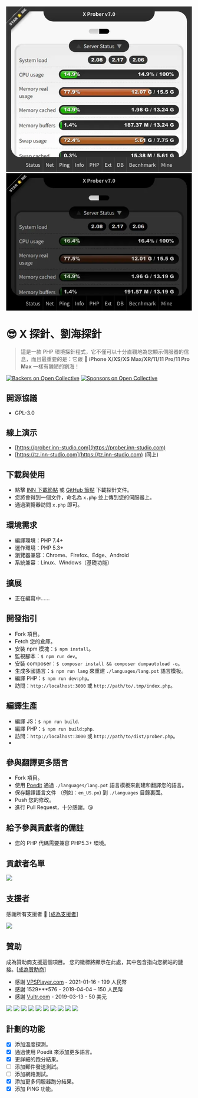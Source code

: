 [![X Prober preview](screenshots/default.webp)](screenshots/default.webp)
[![X Prober dark preview](screenshots/dark.webp)](screenshots/dark.webp)

# 😎 X 探針、劉海探針

> 這是一款 PHP 環境探針程式，它不僅可以十分直觀地為您顯示伺服器的信息，而且最重要的是：它跟 📱 **iPhone X/XS/XS Max/XR/11/11 Pro/11 Pro Max** 一樣有醜陋的劉海！

[![Backers on Open Collective](https://opencollective.com/x-prober/backers/badge.svg)](#backers)
[![Sponsors on Open Collective](https://opencollective.com/x-prober/sponsors/badge.svg)](#sponsors)

## 開源協議

- GPL-3.0

## 線上演示

- [https://prober.inn-studio.com](https://prober.inn-studio.com)
- [https://tz.inn-studio.com](https://tz.inn-studio.com) (同上)

## 下載與使用

- 點擊 [INN 下載節點](https://api.inn-studio.com/download?id=xprober) 或 [GitHub 節點](https://github.com/kmvan/x-prober/raw/master/dist/prober.php) 下載探針文件。
- 您將會得到一個文件，命名為 `x.php` 並上傳到您的伺服器上。
- 通過瀏覽器訪問 `x.php` 即可。

## 環境需求

- 編譯環境：PHP 7.4+
- 運作環境：PHP 5.3+
- 瀏覽器兼容：Chrome、Firefox、Edge、Android
- 系統兼容：Linux、Windows（基礎功能）

## 擴展

- 正在編寫中……

## 開發指引

- Fork 項目。
- Fetch 您的倉庫。
- 安裝 npm 模塊：`$ npm install`。
- 監視腳本：`$ npm run dev`。
- 安裝 composer：`$ composer install && composer dumpautoload -o`。
- 生成多國語言：`$ npm run lang` 來重建 `./languages/lang.pot` 語言模板。
- 編譯 PHP：`$ npm run dev:php`。
- 訪問：`http://localhost:3000` 或 `http://path/to/.tmp/index.php`。

## 編譯生產

- 編譯 JS：`$ npm run build`.
- 編譯 PHP：`$ npm run build:php`.
- 訪問：`http://localhost:3000` 或 `http://path/to/dist/prober.php`。
-

## 參與翻譯更多語言

- Fork 項目。
- 使用 [Poedit](https://poedit.net/) 通過 `./languages/lang.pot` 語言模板來創建和翻譯您的語言。
- 保存翻譯語言文件 （例如：`en_US.po`) 到 `./languages` 目錄裏面。
- Push 您的修改。
- 進行 Pull Request，十分感謝。😘

## 給予參與貢獻者的備註

- 您的 PHP 代碼需要兼容 PHP5.3+ 環境。

## 貢獻者名單

<a href="https://github.com/kmvan/x-prober/graphs/contributors"><img src="https://opencollective.com/x-prober/contributors.svg?width=890&button=false" /></a>

## 支援者

感謝所有支援者 🙏 [[成為支援者](https://opencollective.com/x-prober#backer)]

<a href="https://opencollective.com/x-prober#backers" target="_blank"><img src="https://opencollective.com/x-prober/backers.svg?width=890"></a>

## 贊助

成為贊助商支援這個項目。 您的徽標將顯示在此處，其中包含指向您網站的鏈接。[[成為贊助商](https://opencollective.com/x-prober#sponsor)]

- 感謝 [VPSPlayer.com](https://vpsplayer.com/aff.php?aff=50) - 2021-01-16 - 199 人民幣
- 感謝 1529\*\*\*576 - 2019-04-04 – 150 人民幣
- 感謝 [Vultr.com](https://www.vultr.com/?ref=7256513) - 2019-03-13 - 50 美元

<a href="https://opencollective.com/x-prober/sponsor/0/website" target="_blank"><img src="https://opencollective.com/x-prober/sponsor/0/avatar.svg"></a>
<a href="https://opencollective.com/x-prober/sponsor/1/website" target="_blank"><img src="https://opencollective.com/x-prober/sponsor/1/avatar.svg"></a>
<a href="https://opencollective.com/x-prober/sponsor/2/website" target="_blank"><img src="https://opencollective.com/x-prober/sponsor/2/avatar.svg"></a>
<a href="https://opencollective.com/x-prober/sponsor/3/website" target="_blank"><img src="https://opencollective.com/x-prober/sponsor/3/avatar.svg"></a>
<a href="https://opencollective.com/x-prober/sponsor/4/website" target="_blank"><img src="https://opencollective.com/x-prober/sponsor/4/avatar.svg"></a>
<a href="https://opencollective.com/x-prober/sponsor/5/website" target="_blank"><img src="https://opencollective.com/x-prober/sponsor/5/avatar.svg"></a>
<a href="https://opencollective.com/x-prober/sponsor/6/website" target="_blank"><img src="https://opencollective.com/x-prober/sponsor/6/avatar.svg"></a>
<a href="https://opencollective.com/x-prober/sponsor/7/website" target="_blank"><img src="https://opencollective.com/x-prober/sponsor/7/avatar.svg"></a>
<a href="https://opencollective.com/x-prober/sponsor/8/website" target="_blank"><img src="https://opencollective.com/x-prober/sponsor/8/avatar.svg"></a>
<a href="https://opencollective.com/x-prober/sponsor/9/website" target="_blank"><img src="https://opencollective.com/x-prober/sponsor/9/avatar.svg"></a>

## 計劃的功能

- [x] 添加溫度探測。
- [x] 通過使用 Poedit 來添加更多語言。
- [x] 更詳細的跑分結果。
- [ ] 添加郵件發送測試。
- [ ] 添加網路測試。
- [x] 添加更多伺服器跑分結果。
- [x] 添加 PING 功能。

